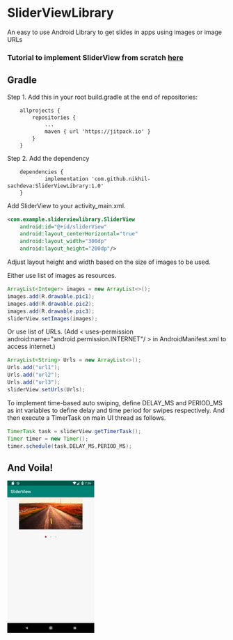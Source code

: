# SliderViewLibrary
An easy to use Android Library to get slides in apps using images or image URLs

### Tutorial to implement SliderView from scratch [here](https://mostly-dumb.github.io/sliderview-android/)

## Gradle
Step 1. Add this in your root build.gradle at the end of repositories:


```
	allprojects {
		repositories {
			...
			maven { url 'https://jitpack.io' }
		}
	}
```

Step 2. Add the dependency

```
	dependencies {
	        implementation 'com.github.nikhil-sachdeva:SliderViewLibrary:1.0'
	}
```

Add SliderView to your activity_main.xml.

~~~ xml
<com.example.sliderviewlibrary.SliderView
    android:id="@+id/sliderView"
    android:layout_centerHorizontal="true"
    android:layout_width="300dp"
    android:layout_height="200dp"/>
~~~

Adjust layout height and width based on the size of images to be used.

Either use list of images as resources.

~~~ java
ArrayList<Integer> images = new ArrayList<>();
images.add(R.drawable.pic1);
images.add(R.drawable.pic2);
images.add(R.drawable.pic3);
sliderView.setImages(images);
~~~

Or use list of URLs.
(Add  < uses-permission android:name="android.permission.INTERNET"/ > in AndroidManifest.xml to access internet.)

~~~ java
ArrayList<String> Urls = new ArrayList<>();
Urls.add("url1");
Urls.add("url2");
Urls.add("url3");
sliderView.setUrls(Urls);
~~~

To implement time-based auto swiping, define DELAY_MS and PERIOD_MS as int variables to define delay and time period for swipes respectively.
And then execute a TimerTask on main UI thread as follows.

~~~ java
TimerTask task = sliderView.getTimerTask();
Timer timer = new Timer();
timer.schedule(task,DELAY_MS,PERIOD_MS);
~~~
## And Voila!

<img src="gif/slide.gif" width="200" height="350"/>



